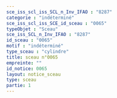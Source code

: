 ```yaml
---
sce_iss_scl_iss_SCL_n_Inv_IFAO : "8287"
categorie : "indéterminé"
sce_iss_scl_iss_SCE_id_sceau : "0065"
typeObjet : "Sceau"
sce_iss_SCL_n_Inv_IFAO : "8287"
id_sceau : "0065"
motif : "indéterminé"
type_sceau : "cylindre"
title: sceau n°0065
empreinte: ""
id_notice: 0065
layout: notice_sceau
type: sceau
partie: 1
---
```

